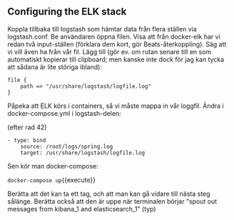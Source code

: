 




## Configuring the ELK stack

Koppla tillbaka till logstash som hämtar data från flera ställen via logstash.conf. Be användaren öppna filen. Visa att från docker-elk har vi redan två input-ställen (förklara dem kort, gör Beats-återkoppling). Säg att vi vill även ha från vår fil. Lägg till (gör ev. om rutan senare till en som automatiskt kopierar till clipboard; men kanske inte dock för jag kan tycka att sådana är lite störiga ibland):

```
file {
	path => "/usr/share/logstash/logfile.log"
}
```

Påpeka att ELK körs i containers, så vi måste mappa in vår loggfil. Ändra i docker-compose.yml i logstash-delen:

(efter rad 42)
```
- type: bind
    source: /root/logs/spring.log
    target: /usr/share/logstash/logfile.log
```

Sen kör man docker-compose:

`docker-compose up`{{execute}}

Berätta att det kan ta ett tag, och att man kan gå vidare till nästa steg sålänge.
Berätta också att den är uppe när terminalen börjar "spout out messages from kibana_1 and elasticsearch_1" (typ)